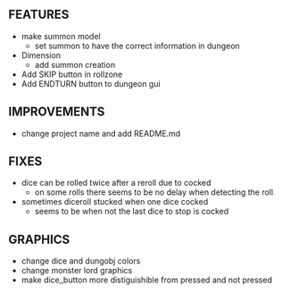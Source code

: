 ## FEATURES
- make summon model
    - set summon to have the correct information in dungeon
- Dimension
    - add summon creation
- Add SKIP button in rollzone
- Add ENDTURN button to dungeon gui

## IMPROVEMENTS
- change project name and add README.md

## FIXES
- dice can be rolled twice after a reroll due to cocked
    - on some rolls there seems to be no delay when detecting the roll
- sometimes diceroll stucked when one dice cocked
    - seems to be when not the last dice to stop is cocked

## GRAPHICS
- change dice and dungobj colors
- change monster lord graphics
- make dice_button more distiguishible from pressed and not pressed

